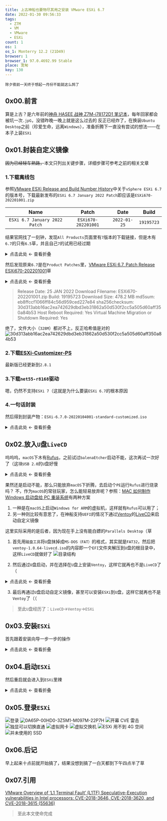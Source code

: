 ```yaml
---
title: 上古神船也要物尽其用之安装 VMware ESXi 6.7
date: 2022-01-30 09:56:33
tags:
  - Z7M
  - VM
  - VMware
  - ESXi
count: 1
os: 1
os_1: Monterry 12.2 (21D49)
browser: 1
browser_1: 97.0.4692.99 Stable
place: 宽甸
key: 130
---
```

    除夕夜前一天终于想起一月份不能就这么鸽了
<!-- more -->
## 0x00.前言
算是上古？是六年前的[神舟 HASEE 战神 Z7M-i78172D1 笔记本](../../Windows/laptop.html)，每年回家都会被坑一次`.jpG`，没错昨晚一晚上就是这么过去的
反正已经炸了，在换装`Ubuntu Desktop`之前（珍爱生命，远离`Windows`），准备折腾下一直没有尝试的想法——在本子上装`ESXi`

## 0x01.封装自定义镜像
~~因为已经轻车熟路，~~本文只列出关键步骤，详细步骤可参考之前的相关文章

### 1.下载离线包
参照[VMware ESXi Release and Build Number History](https://web.archive.org/web/20220130020311/https://www.virten.net/vmware/esxi-release-build-number-history/)中关于`vSphere ESXi 6.7`的版本号，下载最新发布的`ESXi 6.7 January 2022 Patch`即应该是`ESXi670-202201001.zip`

Name | Patch | Date | Build
:---: | :---: | :---: | :---:
`ESXi 6.7 January 2022 Patch` | `ESXi670-202201001` | `2022-01-25` | `19195723`

结果官网找了一刻钟，发现`All Products`页面里有`7`版本的下载链接，但是木有`6.7`的只有`6.5`草，并且自己`7`的试用已经过期

<details><summary>点击此处 ← 查看折叠</summary>

![文档](https://i1.yuangezhizao.cn/macOS/20220130102242.png!webp)
![下载](https://i1.yuangezhizao.cn/macOS/20220130155740.png!webp)
![我的试用](https://i1.yuangezhizao.cn/macOS/20220130103034.png!webp)

</details>

然后发现原来`6.7`是在`Product Patches`里，[VMware ESXi 6.7, Patch Release ESXi670-202201001](https://web.archive.org/web/20220130023953/https://docs.vmware.com/en/VMware-vSphere/6.7/rn/esxi670-202201001.html)草

<details><summary>点击此处 ← 查看折叠</summary>

![产品补丁](https://i1.yuangezhizao.cn/macOS/20220130103225.png!webp)

</details>

> Release Date: 25 JAN 2022
Download Filename:	ESXi670-202201001.zip
Build:	19195723
Download Size:	478.2 MB
md5sum:	eb8ffccf1066ff84c56d959ced227e84
sha256checksum:	30d313abb16ac2ea742629dbd3eb31862a50d530f2cc5a505d60aff350a84b53
Host Reboot Required:	Yes
Virtual Machine Migration or Shutdown Required:	Yes

绝了，文件大小（`328M`）都对不上，反正哈希值是对的
![30d313abb16ac2ea742629dbd3eb31862a50d530f2cc5a505d60aff350a84b53](https://i1.yuangezhizao.cn/macOS/20220130104641.png!webp)

### 2.下载[ESXi-Customizer-PS](https://github.com/VFrontDe/ESXi-Customizer-PS)
最新版已经更新到`2.8.1`

### 3.下载`net55-r8168`驱动
嗯，仍然不支持`ESXi 7`（这就是为什么要装`ESXi 6.7`的根本原因

### 4.一句话封装
然后得到封装产物：`ESXi-6.7.0-20220104001-standard-customized.iso`

<details><summary>点击此处 ← 查看折叠</summary>

``` powershell
Microsoft Windows [版本 10.0.19044.1503]
(c) Microsoft Corporation。保留所有权利。

D:\yuangezhizao\Documents\ESXI\ESXi-Customizer-PS>powershell
Windows PowerShell
版权所有 (C) Microsoft Corporation。保留所有权利。

尝试新的跨平台 PowerShell https://aka.ms/pscore6

PS D:\yuangezhizao\Documents\ESXI\ESXi-Customizer-PS> .\ESXi-Customizer-PS.ps1 -izip .\ESXi670-202201001.zip -dpt .\net55-r8168-8.045a-napi-offline_bundle.zip -load net55-r8168

This is ESXi-Customizer-PS Version 2.8.1 (visit https://ESXi-Customizer-PS.v-front.de for more information!)
(Call with -help for instructions)

Logging to C:\Users\YUANGE~1\AppData\Local\Temp\ESXi-Customizer-PS-4628.log ...

Running with PowerShell version 5.1 and VMware PowerCLI version .. build

Adding base Offline bundle .\ESXi670-202201001.zip ... [OK]

Connecting additional depot .\net55-r8168-8.045a-napi-offline_bundle.zip ... [OK]

Getting Imageprofiles, please wait ... [OK]

Using Imageprofile ESXi-6.7.0-20220104001-standard ...
(Dated 01/12/2022 08:53:55, AcceptanceLevel: PartnerSupported,
Updates ESXi 6.7 Image Profile-ESXi-6.7.0-20220104001-standard)

Load additional VIBs from Online depots ...
   Add VIB net55-r8168 8.045a-napi [New AcceptanceLevel: CommunitySupported] [OK, added]

Exporting the Imageprofile to 'D:\yuangezhizao\Documents\ESXI\ESXi-Customizer-PS\ESXi-6.7.0-20220104001-standard-customized.iso'. Please be patient ...


All done.

PS D:\yuangezhizao\Documents\ESXI\ESXi-Customizer-PS>
```

</details>

## 0x02.放入`U`盘`LiveCD`
呜呜呜，`macOS`下木有[Rufus](https://rufus.ie/zh/)，之前试过`balenaEtcher`启动不能，这次再试一次好了（这块`USB 2.0`的`U`盘好慢

<details><summary>点击此处 ← 查看折叠</summary>

![提示缺少分区表](https://i1.yuangezhizao.cn/macOS/20220130112014.png!webp)
![辣鸡 U 盘](https://i1.yuangezhizao.cn/macOS/20220130112043.png!webp)
![烧录验证](https://i1.yuangezhizao.cn/macOS/20220130112203.png!webp)

</details>

果然还是启动不能，那么只能放弃`macOS`下折腾，去启动个`PE`运行`Rufus`进行烧录吗？
不，作为`macOS`的常驻玩家，怎么能轻易放弃呢？参照：[MAC 如何制作 Windows 启动盘给 PC 重装系统](https://web.archive.org/web/20220130071017/https://www.v2ex.com/t/800419)有两种方案
1. 一种是在`macOS`上启动`Windows for ARM`的虚拟机，这样就有`Rufus`可以用了；
2. 另一种则比较有意思了，在神船支持`UEFI`的情况下通过[Ventoy](https://github.com/ventoy/Ventoy)的[LiveCD](https://web.archive.org/web/20220130071523/https://www.ventoy.net/cn/doc_livecd.html)来启动自定义镜像

这里实际采用的是后者，因为现在手上没有能白嫖的`Parallels Desktop`（草
1. 首先用`磁盘工具`将`U`盘抹掉成`MS-DOS（FAT）`的格式，其实就是`FAT32`，然后把`ventoy-1.0.64-livecd.iso`的内容即一个`EFI`文件夹解压到`U`盘的根目录中，这样`LiveCD`就做好了
![目录结构](https://i1.yuangezhizao.cn/macOS/20220130154410.png!webp)

2. 然后通过`U`盘启动，并在选择在`U`盘上安装`Ventoy`，这样它就再也不是`LiveCD`了（

<details><summary>点击此处 ← 查看折叠</summary>

![此时还是 LiveCD](https://i1.yuangezhizao.cn/Redmi-K20Pro/IMG_20220130_115744.jpg!view)
![此时已是 Ventoy](https://i1.yuangezhizao.cn/Redmi-K20Pro/IMG_20220130_115852.jpg!view)

</details>

3. 最后再通过`U`盘启动自定义镜像，甚至可以安装`ESXi`到`U`盘，这样它就再也不是`Ventoy`了（（

> 至此`U`盘经历了：`LiveCD`→`Ventoy`→`ESXi`

## 0x03.安装`ESXi`
首先跟着安装向导一步一步的操作

<details><summary>点击此处 ← 查看折叠</summary>

![启动自定义镜像](https://i1.yuangezhizao.cn/Redmi-K20Pro/IMG_20220130_120241.jpg!view)
![选择磁盘](https://i1.yuangezhizao.cn/Redmi-K20Pro/IMG_20220130_123708.jpg!view)
![磁盘信息](https://i1.yuangezhizao.cn/Redmi-K20Pro/IMG_20220130_123741.jpg!view)
![确认](https://i1.yuangezhizao.cn/Redmi-K20Pro/IMG_20220130_123810.jpg!view)
![最终确认](https://i1.yuangezhizao.cn/Redmi-K20Pro/IMG_20220130_123924.jpg!view)
![安装后卡 75%](https://i1.yuangezhizao.cn/Redmi-K20Pro/IMG_20220130_124440.jpg!view)
![然后就 100%](https://i1.yuangezhizao.cn/Redmi-K20Pro/IMG_20220130_124708.jpg!view)

</details>

## 0x04.启动`ESXi`
然后重启就会进入到`ESXi`里辣

<details><summary>点击此处 ← 查看折叠</summary>

![启动中](https://i1.yuangezhizao.cn/Redmi-K20Pro/IMG_20220130_124928.jpg!view)
![启动完成](https://i1.yuangezhizao.cn/Redmi-K20Pro/IMG_20220130_125438.jpg!view)
![进入菜单](https://i1.yuangezhizao.cn/Redmi-K20Pro/IMG_20220130_125415.jpg!view)
![设置静态 IP](https://i1.yuangezhizao.cn/Redmi-K20Pro/IMG_20220130_125211.jpg!view)

</details>

## 0x05.登录`ESXi`
![登录](https://i1.yuangezhizao.cn/macOS/20220130125749.png!webp)
![0A65P-00HD0-3Z5M1-M097M-22P7H](https://i1.yuangezhizao.cn/macOS/20220130130130.png!webp)
![开幕 CVE 雷击](https://i1.yuangezhizao.cn/macOS/20220130130334.png!webp)
![独显可以切换直通](https://i1.yuangezhizao.cn/macOS/20220130130535.png!webp)
![虚拟网卡](https://i1.yuangezhizao.cn/macOS/20220130131159.png!webp)
![虚拟交换机](https://i1.yuangezhizao.cn/macOS/20220130131217.png!webp)
![ESXi 用不到 4G 空间](https://i1.yuangezhizao.cn/macOS/20220130131459.png!webp)
![并未使用的 SSD](https://i1.yuangezhizao.cn/macOS/20220130131541.png!webp)

## 0x06.后记
早上起来十点前就开始搞了，结果没想到搞了一白天都到下午四点半了草

## 0x07.引用

[VMware Overview of ‘L1 Terminal Fault’ (L1TF) Speculative-Execution vulnerabilities in Intel processors: CVE-2018-3646, CVE-2018-3620, and CVE-2018-3615 (55636)](https://kb.vmware.com/s/article/55636)

> 至此本文使命完成
